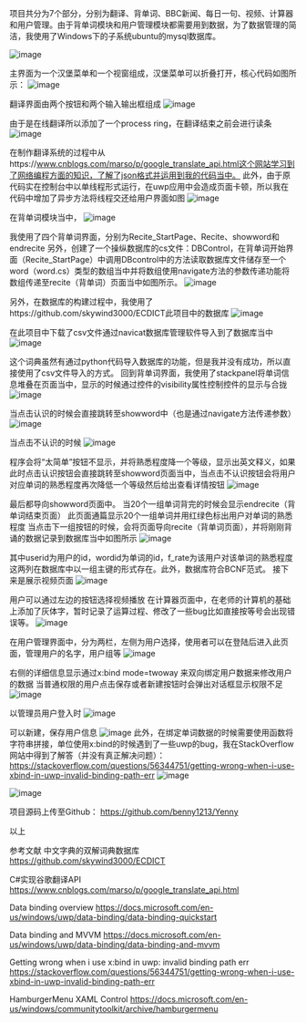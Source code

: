 ﻿项目共分为7个部分，分别为翻译、背单词、BBC新闻、每日一句、视频、计算器和用户管理。由于背单词模块和用户管理模块都需要用到数据，为了数据管理的简洁，我使用了Windows下的子系统ubuntu的mysql数据库。
 
![image](https://github.com/benny1213/Yenny/blob/master/readmeIMG/image001.jpg)

主界面为一个汉堡菜单和一个视窗组成，汉堡菜单可以折叠打开，核心代码如图所示：
![image](https://github.com/benny1213/Yenny/blob/master/readmeIMG/image002.jpg)



翻译界面由两个按钮和两个输入输出框组成
![image](https://github.com/benny1213/Yenny/blob/master/readmeIMG/image003.png)

由于是在线翻译所以添加了一个process ring，在翻译结束之前会进行读条
![image](https://github.com/benny1213/Yenny/blob/master/readmeIMG/image004.png)

在制作翻译系统的过程中从https://www.cnblogs.com/marso/p/google_translate_api.html这个网站学习到了网络编程方面的知识，了解了json格式并运用到我的代码当中。
此外，由于原代码实在控制台中以单线程形式运行，在uwp应用中会造成页面卡顿，所以我在代码中增加了异步方法将线程交还给用户界面如图
![image](https://github.com/benny1213/Yenny/blob/master/readmeIMG/image005.png)

在背单词模块当中，
![image](https://github.com/benny1213/Yenny/blob/master/readmeIMG/image006.jpg)

我使用了四个背单词界面，分别为Recite_StartPage、Recite、showword和endrecite
另外，创建了一个操纵数据库的cs文件：DBControl，在背单词开始界面（Recite_StartPage）中调用DBcontrol中的方法读取数据库文件储存至一个word（word.cs）类型的数组当中并将数组使用navigate方法的参数传递功能将数组传递至recite（背单词）页面当中如图所示。
![image](https://github.com/benny1213/Yenny/blob/master/readmeIMG/image007.png)

另外，在数据库的构建过程中，我使用了https://github.com/skywind3000/ECDICT此项目中的数据库
![image](https://github.com/benny1213/Yenny/blob/master/readmeIMG/image008.png)

在此项目中下载了csv文件通过navicat数据库管理软件导入到了数据库当中
![image](https://github.com/benny1213/Yenny/blob/master/readmeIMG/image009.png)

这个词典虽然有通过python代码导入数据库的功能，但是我并没有成功，所以直接使用了csv文件导入的方式。
回到背单词界面，我使用了stackpanel将单词信息堆叠在页面当中，显示的时候通过控件的visibility属性控制控件的显示与合拢
![image](https://github.com/benny1213/Yenny/blob/master/readmeIMG/image010.png)

当点击认识的时候会直接跳转至showword中（也是通过navigate方法传递参数）
![image](https://github.com/benny1213/Yenny/blob/master/readmeIMG/image011.png)

当点击不认识的时候
![image](https://github.com/benny1213/Yenny/blob/master/readmeIMG/image012.png)

程序会将“太简单”按钮不显示，并将熟悉程度降一个等级，显示出英文释义，如果此时点击认识按钮会直接跳转至showword页面当中，当点击不认识按钮会将用户对应单词的熟悉程度再次降低一个等级然后给出查看详情按钮
![image](https://github.com/benny1213/Yenny/blob/master/readmeIMG/image013.png)

最后都导向showword页面中。
当20个一组单词背完的时候会显示endrecite（背单词结束页面）
此页面通篇显示20个一组单词并用红绿色标出用户对单词的熟悉程度
当点击下一组按钮的时候，会将页面导向recite（背单词页面），并将刚刚背诵的数据记录到数据库当中如图所示
![image](https://github.com/benny1213/Yenny/blob/master/readmeIMG/image014.png)

其中userid为用户的id，wordid为单词的id，f_rate为该用户对该单词的熟悉程度这两列在数据库中以一组主键的形式存在。此外，数据库符合BCNF范式。
接下来是展示视频页面
![image](https://github.com/benny1213/Yenny/blob/master/readmeIMG/image015.png)

用户可以通过左边的按钮选择视频播放
在计算器页面中，在老师的计算机的基础上添加了灰体字，暂时记录了运算过程、修改了一些bug比如直接按等号会出现错误等。
![image](https://github.com/benny1213/Yenny/blob/master/readmeIMG/image016.png)

在用户管理界面中，分为两栏，左侧为用户选择，使用者可以在登陆后进入此页面，管理用户的名字，用户组等
![image](https://github.com/benny1213/Yenny/blob/master/readmeIMG/image017.png)

右侧的详细信息显示通过x:bind mode=twoway 来双向绑定用户数据来修改用户的数据
当普通权限的用户点击保存或者新建按钮时会弹出对话框显示权限不足
![image](https://github.com/benny1213/Yenny/blob/master/readmeIMG/image018.png)

以管理员用户登入时
![image](https://github.com/benny1213/Yenny/blob/master/readmeIMG/image019.png)

可以新建，保存用户信息
![image](https://github.com/benny1213/Yenny/blob/master/readmeIMG/image020.png)
此外，在绑定单词数据的时候需要使用函数将字符串拼接，单位使用x:bind的时候遇到了一些uwp的bug，我在StackOverflow网站中得到了解答（并没有真正解决问题）：
https://stackoverflow.com/questions/56344751/getting-wrong-when-i-use-xbind-in-uwp-invalid-binding-path-err
![image](https://github.com/benny1213/Yenny/blob/master/readmeIMG/image021.png)

![image](https://github.com/benny1213/Yenny/blob/master/readmeIMG/image022.png)
 
项目源码上传至Github：
https://github.com/benny1213/Yenny


以上



参考文献
中文字典的双解词典数据库
 https://github.com/skywind3000/ECDICT

C#实现谷歌翻译API
 https://www.cnblogs.com/marso/p/google_translate_api.html

Data binding overview 
https://docs.microsoft.com/en-us/windows/uwp/data-binding/data-binding-quickstart

Data binding and MVVM
https://docs.microsoft.com/en-us/windows/uwp/data-binding/data-binding-and-mvvm

Getting wrong when i use x:bind in uwp: invalid binding path err
https://stackoverflow.com/questions/56344751/getting-wrong-when-i-use-xbind-in-uwp-invalid-binding-path-err

HamburgerMenu XAML Control
https://docs.microsoft.com/en-us/windows/communitytoolkit/archive/hamburgermenu
